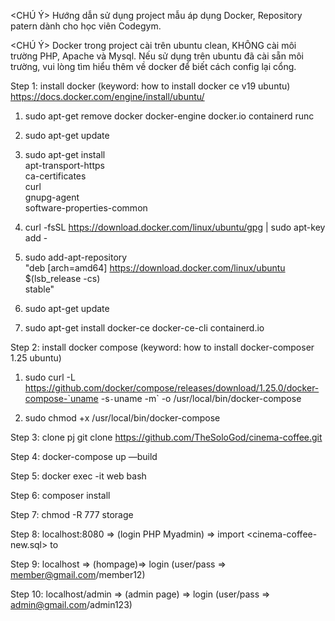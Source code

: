 <CHÚ Ý> Hướng dẫn sử dụng project mẫu áp dụng Docker, Repository patern dành cho học viên Codegym.

<CHÚ Ý> Docker trong project cài trên ubuntu clean, KHÔNG cài môi trường PHP, Apache và Mysql.
Nếu sử dụng trên ubuntu đã cài sẵn môi trường, vui lòng tìm hiểu thêm về docker để biết cách config lại cổng.

Step 1: install docker (keyword: how to install docker ce v19 ubuntu)
https://docs.docker.com/engine/install/ubuntu/

1. sudo apt-get remove docker docker-engine docker.io containerd runc

2. sudo apt-get update

3. sudo apt-get install \
apt-transport-https \
ca-certificates \
curl \
gnupg-agent \
software-properties-common

4. curl -fsSL https://download.docker.com/linux/ubuntu/gpg | sudo apt-key add -

5. sudo add-apt-repository \
"deb [arch=amd64] https://download.docker.com/linux/ubuntu \
$(lsb_release -cs) \
stable"

6. sudo apt-get update

7. sudo apt-get install docker-ce docker-ce-cli containerd.io

Step 2: install docker compose (keyword: how to install docker-composer 1.25 ubuntu)

1. sudo curl -L https://github.com/docker/compose/releases/download/1.25.0/docker-compose-`uname -s`-`uname -m` -o /usr/local/bin/docker-compose

2. sudo chmod +x /usr/local/bin/docker-compose

Step 3: clone pj
git clone https://github.com/TheSoloGod/cinema-coffee.git

Step 4: docker-compose up —build

Step 5: docker exec -it web bash

Step 6: composer install

Step 7: chmod -R 777 storage

Step 8: localhost:8080 => (login PHP Myadmin) => import <cinema-coffee-new.sql> to <cinema-coffee>

Step 9: localhost => (hompage)=> login (user/pass => member@gmail.com/member12)

Step 10: localhost/admin => (admin page) => login (user/pass => admin@gmail.com/admin123)
